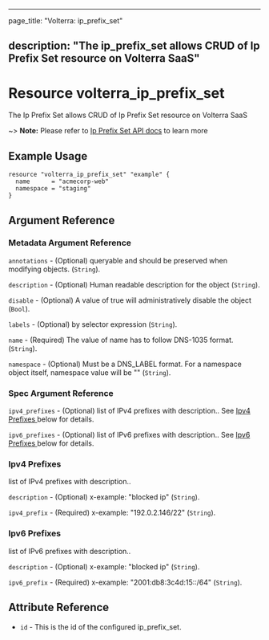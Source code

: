 ---

page_title: "Volterra: ip_prefix_set"

description: "The ip_prefix_set allows CRUD of Ip Prefix Set resource on Volterra SaaS"
---------------------------------------------------------------------------------------

Resource volterra_ip_prefix_set
===============================

The Ip Prefix Set allows CRUD of Ip Prefix Set resource on Volterra SaaS

~> **Note:** Please refer to [Ip Prefix Set API docs](https://docs.cloud.f5.com/docs-v2/api/ip-prefix-set) to learn more

Example Usage
-------------

```hcl
resource "volterra_ip_prefix_set" "example" {
  name      = "acmecorp-web"
  namespace = "staging"
}

```

Argument Reference
------------------

### Metadata Argument Reference

`annotations` - (Optional) queryable and should be preserved when modifying objects. (`String`).

`description` - (Optional) Human readable description for the object (`String`).

`disable` - (Optional) A value of true will administratively disable the object (`Bool`).

`labels` - (Optional) by selector expression (`String`).

`name` - (Required) The value of name has to follow DNS-1035 format. (`String`).

`namespace` - (Optional) Must be a DNS_LABEL format. For a namespace object itself, namespace value will be "" (`String`).

### Spec Argument Reference

`ipv4_prefixes` - (Optional) list of IPv4 prefixes with description.. See [Ipv4 Prefixes ](#ipv4-prefixes) below for details.

`ipv6_prefixes` - (Optional) list of IPv6 prefixes with description.. See [Ipv6 Prefixes ](#ipv6-prefixes) below for details.

### Ipv4 Prefixes

list of IPv4 prefixes with description..

`description` - (Optional) x-example: "blocked ip" (`String`).

`ipv4_prefix` - (Required) x-example: "192.0.2.146/22" (`String`).

### Ipv6 Prefixes

list of IPv6 prefixes with description..

`description` - (Optional) x-example: "blocked ip" (`String`).

`ipv6_prefix` - (Required) x-example: "2001:db8:3c4d:15::/64" (`String`).

Attribute Reference
-------------------

-	`id` - This is the id of the configured ip_prefix_set.
